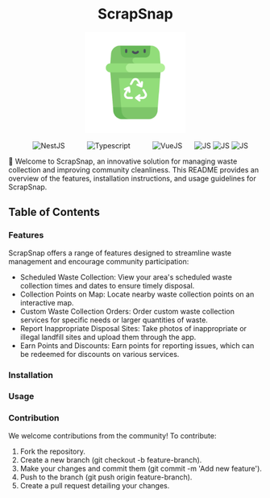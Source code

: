 <h1 align="center">ScrapSnap</h1>

<p align="center">
  <img src="./icon-512x512.png" alt="ScrapSnap Logo" width="200"/>
</p>

<p align="center">
  <img src="https://github.com/marwin1991/profile-technology-icons/assets/136815194/519bfaf3-c242-431e-a269-876979f05574" alt="NestJS" width="50" height="50" style="margin: 0 20px;"/>
  <img src="https://user-images.githubusercontent.com/25181517/183890598-19a0ac2d-e88a-4005-a8df-1ee36782fde1.png" alt="Typescript" width="50" height="50" style="margin: 0 20px;"/>
  <img src="https://user-images.githubusercontent.com/25181517/117448124-a2da9800-af3e-11eb-85d2-bd1b69b65603.png" alt="VueJS" width="50" height="50" style="margin: 0 20px;"/>
  <img src="https://user-images.githubusercontent.com/25181517/117447155-6a868a00-af3d-11eb-9cfe-245df15c9f3f.png" alt="JS" width="50" height="50"/>
  <img src="https://user-images.githubusercontent.com/25181517/182884177-d48a8579-2cd0-447a-b9a6-ffc7cb02560e.png" alt="JS" width="50" height="50"/>
  <img src="https://user-images.githubusercontent.com/25181517/117207330-263ba280-adf4-11eb-9b97-0ac5b40bc3be.png" alt="JS" width="50" height="50"/>
</p>

👋 Welcome to ScrapSnap, an innovative solution for managing waste collection and improving community cleanliness. This README provides an overview of the features, installation instructions, and usage guidelines for ScrapSnap.

## Table of Contents

### Features
ScrapSnap offers a range of features designed to streamline waste management and encourage community participation:

- Scheduled Waste Collection: View your area's scheduled waste collection times and dates to ensure timely disposal.
- Collection Points on Map: Locate nearby waste collection points on an interactive map.
- Custom Waste Collection Orders: Order custom waste collection services for specific needs or larger quantities of waste.
- Report Inappropriate Disposal Sites: Take photos of inappropriate or illegal landfill sites and upload them through the app.
- Earn Points and Discounts: Earn points for reporting issues, which can be redeemed for discounts on various services.

### Installation

### Usage

### Contribution
We welcome contributions from the community! To contribute:

1. Fork the repository.
2. Create a new branch (git checkout -b feature-branch).
3. Make your changes and commit them (git commit -m 'Add new feature').
4. Push to the branch (git push origin feature-branch).
5. Create a pull request detailing your changes.
